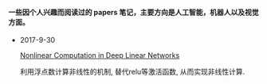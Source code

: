 #### 一些因个人兴趣而阅读过的 papers 笔记，主要方向是人工智能，机器人以及视觉方面。


* 2017-9-30
    
    [Nonlinear Computation in Deep Linear Networks](./nonlinear_computation_in_deep_linear_networks.md)
    
    利用浮点数计算非线性的机制, 替代relu等激活函数, 从而实现非线性计算.
